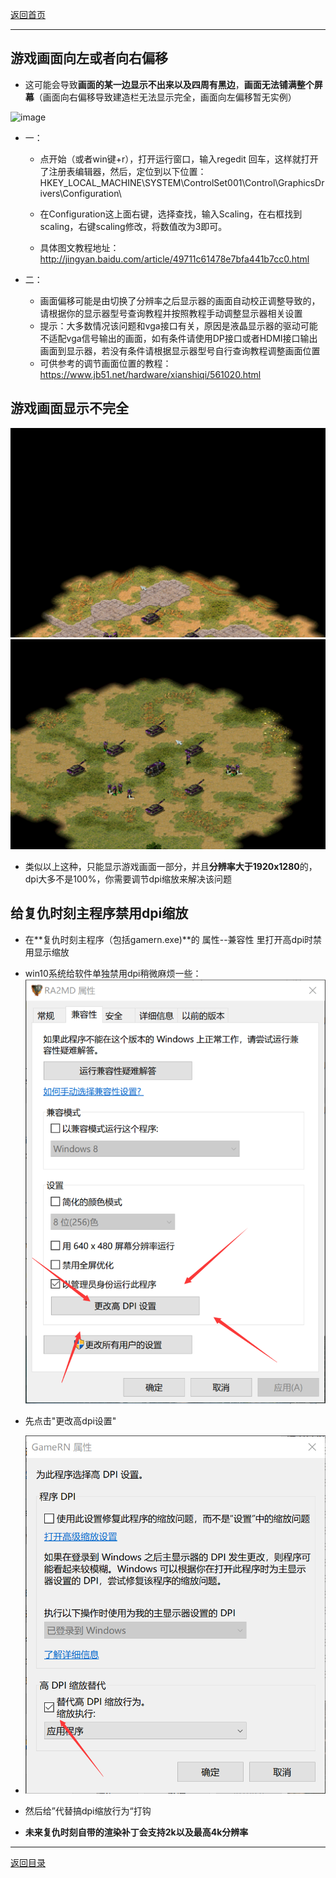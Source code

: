 [返回首页](./Home.md)

***


## 游戏画面向左或者向右偏移

- 这可能会导致**画面的某一边显示不出来以及四周有黑边**，**画面无法铺满整个屏幕**（画面向右偏移导致建造栏无法显示完全，画面向左偏移暂无实例）

![image](https://user-images.githubusercontent.com/49360196/112751867-c7b82300-9002-11eb-947b-3de51c1b0d60.png)


- 一：

  - 点开始（或者win键+r），打开运行窗口，输入regedit 回车，这样就打开了注册表编辑器，然后，定位到以下位置： HKEY_LOCAL_MACHINE\\SYSTEM\\ControlSet001\\Control\\GraphicsDrivers\\Configuration\\

  - 在Configuration这上面右键，选择查找，输入Scaling，在右框找到scaling，右键scaling修改，将数值改为3即可。

  - 具体图文教程地址：http://jingyan.baidu.com/article/49711c61478e7bfa441b7cc0.html

- 二：

  - 画面偏移可能是由切换了分辨率之后显示器的画面自动校正调整导致的，请根据你的显示器型号查询教程并按照教程手动调整显示器相关设置
  - 提示：大多数情况该问题和vga接口有关，原因是液晶显示器的驱动可能不适配vga信号输出的画面，如有条件请使用DP接口或者HDMI接口输出画面到显示器，若没有条件请根据显示器型号自行查询教程调整画面位置
  - 可供参考的调节画面位置的教程：https://www.jb51.net/hardware/xianshiqi/561020.html


## 游戏画面显示不完全
![](./gso1.png) 
![](./gso2.png)
- 类似以上这种，只能显示游戏画面一部分，并且**分辨率大于1920x1280**的，dpi大多不是100%，你需要调节dpi缩放来解决该问题

## 给复仇时刻主程序禁用dpi缩放

  - 在**复仇时刻主程序（包括gamern.exe)**的 属性--兼容性 里打开高dpi时禁用显示缩放

  - win10系统给软件单独禁用dpi稍微麻烦一些：![](./gso3.png) 
  - 先点击"更改高dpi设置" 
  -  ![](./gso4.png) 
  -  然后给”代替搞dpi缩放行为“打钩



- **未来复仇时刻自带的渲染补丁会支持2k以及最高4k分辨率**





***
[返回目录](./常见问题指南.md)
